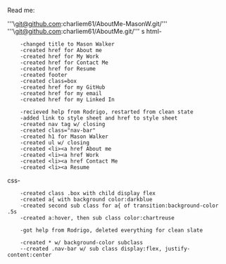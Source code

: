 Read me:

'''\git@github.com:charliem61/AboutMe-MasonW.git/'''
'''\git@github.com:charliem61/AboutMe.git/'''
    s
html-
        
        -changed title to Mason Walker
        -created href for About me
        -created href for My Work
        -created href for Contact Me
        -created href for Resume
        -created footer
        -created class=box
        -created href for my GitHub
        -created href for my email
        -created href for my Linked In

        -recieved help from Rodrigo, restarted from clean state
        -added link to style sheet and href to style sheet
        -created nav tag w/ closing
        -created class="nav-bar"
        -created h1 for Mason Walker
        -created ul w/ closing
        -created <li><a href About me
        -created <li><a href Work
        -created <li><a href Contact Me
        -created <li><a Resume

 



css-

        -created class .box with child display flex
        -created a{ with background color:darkblue
        -created second sub class for a{ of transition:background-color .5s
        -created a:hover, then sub class color:chartreuse
        
        -got help from Rodrigo, deleted everything for clean slate
        
        -created * w/ background-color subclass
        --created .nav-bar w/ sub class display:flex, justify-content:center




